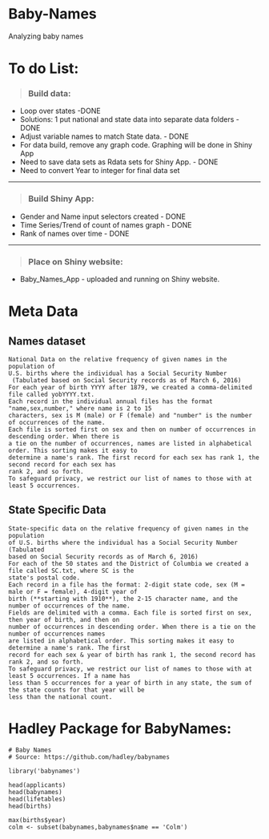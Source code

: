 # Baby-Names
Analyzing baby names

# To do List:
> ### Build data:
  - Loop over states -DONE
  - Solutions: 1 put national and state data into separate data folders - DONE
  - Adjust variable names to match State data. - DONE
  - For data build, remove any graph code.  Graphing will be done in Shiny App
  - Need to save data sets as Rdata sets for Shiny App. - DONE
  - Need to convert Year to integer for final data set
-----  
> ### Build Shiny App: 
  - Gender and Name input selectors created - DONE
  - Time Series/Trend of count of names graph - DONE
  - Rank of names over time - DONE
----- 
> ### Place on Shiny website:
  - Baby_Names_App - uploaded and running on Shiny website.


# Meta Data

## Names dataset

```
National Data on the relative frequency of given names in the population of
U.S. births where the individual has a Social Security Number
 (Tabulated based on Social Security records as of March 6, 2016)
For each year of birth YYYY after 1879, we created a comma-delimited file called yobYYYY.txt.
Each record in the individual annual files has the format "name,sex,number," where name is 2 to 15
characters, sex is M (male) or F (female) and "number" is the number of occurrences of the name.
Each file is sorted first on sex and then on number of occurrences in descending order. When there is
a tie on the number of occurrences, names are listed in alphabetical order. This sorting makes it easy to
determine a name's rank. The first record for each sex has rank 1, the second record for each sex has
rank 2, and so forth.
To safeguard privacy, we restrict our list of names to those with at least 5 occurrences. 
```

## State Specific Data
```
State-specific data on the relative frequency of given names in the population
of U.S. births where the individual has a Social Security Number (Tabulated
based on Social Security records as of March 6, 2016)
For each of the 50 states and the District of Columbia we created a file called SC.txt, where SC is the
state's postal code.
Each record in a file has the format: 2-digit state code, sex (M = male or F = female), 4-digit year of
birth (**starting with 1910**), the 2-15 character name, and the number of occurrences of the name.
Fields are delimited with a comma. Each file is sorted first on sex, then year of birth, and then on
number of occurrences in descending order. When there is a tie on the number of occurrences names
are listed in alphabetical order. This sorting makes it easy to determine a name's rank. The first
record for each sex & year of birth has rank 1, the second record has rank 2, and so forth.
To safeguard privacy, we restrict our list of names to those with at least 5 occurrences. If a name has
less than 5 occurrences for a year of birth in any state, the sum of the state counts for that year will be
less than the national count.
```

# Hadley Package for BabyNames:

```
# Baby Names
# Source: https://github.com/hadley/babynames

library('babynames')

head(applicants)
head(babynames)
head(lifetables)
head(births)

max(births$year)
colm <- subset(babynames,babynames$name == 'Colm')
```
